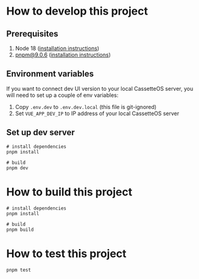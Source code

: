 # How to develop this project

## Prerequisites
1. Node 18 ([installation instructions](https://github.com/nvm-sh/nvm?tab=readme-ov-file#usage))
2. pnpm@9.0.6 ([installation instructions](https://pnpm.io/installation))

## Environment variables
If you want to connect dev UI version to your local CassetteOS server, you will need to set up a couple of env variables:
1. Copy `.env.dev` to `.env.dev.local` (this file is git-ignored)
2. Set `VUE_APP_DEV_IP` to IP address of your local CassetteOS server

## Set up dev server
```shell
# install dependencies
pnpm install

# build
pnpm dev 
```

# How to build this project

```shell
# install dependencies
pnpm install

# build
pnpm build 
```

# How to test this project

```shell
pnpm test
```
